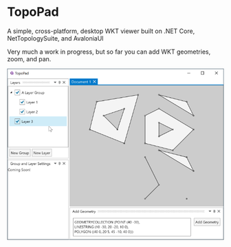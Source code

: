 # TopoPad
A simple, cross-platform, desktop WKT viewer built on .NET Core, NetTopologySuite, and AvaloniaUI

Very much a work in progress, but so far you can add WKT geometries, zoom, and pan.

[![TopoPad](https://raw.githubusercontent.com/adv12/TopoPad/master/docs/images/TopoPad_small.png)](https://raw.githubusercontent.com/adv12/TopoPad/master/docs/images/TopoPad.png)
